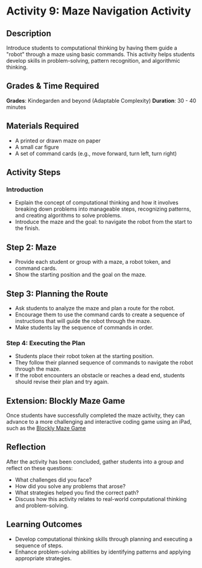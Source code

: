 # Activity 9: Maze Navigation Activity

## Description

Introduce students to computational thinking by having them guide a "robot" through a maze using basic commands. This activity helps students develop skills in problem-solving, pattern recognition, and algorithmic thinking.

## Grades & Time Required

**Grades**: Kindegarden and beyond (Adaptable Complexity)
**Duration**: 30 - 40 minutes

## Materials Required

- A printed or drawn maze on paper
- A small car figure
- A set of command cards (e.g., move forward, turn left, turn right)

## Activity Steps

### Introduction

- Explain the concept of computational thinking and how it involves breaking down problems into manageable steps, recognizing patterns, and creating algorithms to solve problems.
- Introduce the maze and the goal: to navigate the robot from the start to the finish.

## Step 2: Maze

- Provide each student or group with a maze, a robot token, and command cards.
- Show the starting position and the goal on the maze.

## Step 3: Planning the Route

- Ask students to analyze the maze and plan a route for the robot.
- Encourage them to use the command cards to create a sequence of instructions that will guide the robot through the maze.
- Make students lay the sequence of commands in order.

### Step 4: Executing the Plan

- Students place their robot token at the starting position.
- They follow their planned sequence of commands to navigate the robot through the maze.
- If the robot encounters an obstacle or reaches a dead end, students should revise their plan and try again.

## Extension: Blockly Maze Game

Once students have successfully completed the maze activity, they can advance to a more challenging and interactive coding game using an iPad, such as the  [Blockly Maze Game](https://blockly.games/maze?lang=en)

## Reflection

After the activity has been concluded, gather students into a group and reflect on these questions:

- What challenges did you face?
- How did you solve any problems that arose?
- What strategies helped you find the correct path?
- Discuss how this activity relates to real-world computational thinking and problem-solving.

## Learning Outcomes

- Develop computational thinking skills through planning and executing a sequence of steps.
- Enhance problem-solving abilities by identifying patterns and applying appropriate strategies.
